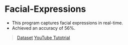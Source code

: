 # Facial-Expressions
- This program captures facial expressions in real-time.
- Achieved an accuracy of 56%.
> [Dataset](https://www.kaggle.com/datasets/jonathanoheix/face-expression-recognition-dataset)
> [YouTube Tutotrial](https://www.youtube.com/watch?v=Bb4Wvl57LIk)
